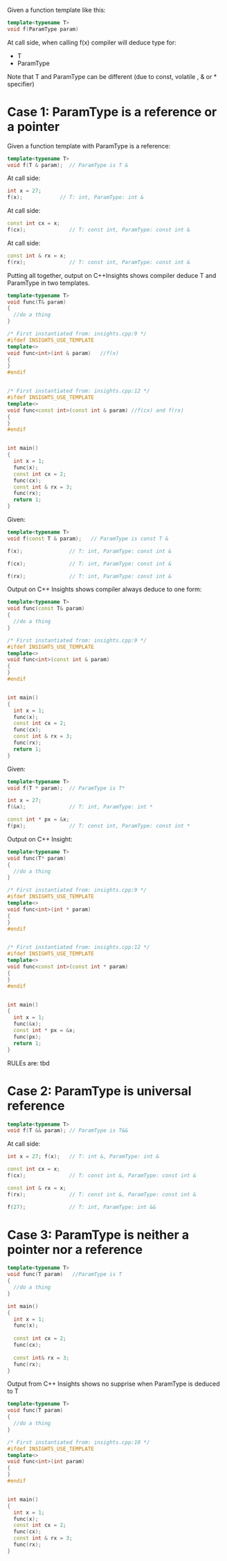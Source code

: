 Given a function template like this:
```c++
template<typename T>
void f(ParamType param)
```
At call side, when calling f(x) compiler will deduce type for:
* T
* ParamType

Note that T and ParamType can be different (due to const, volatile , & or * specifier)

# Case 1: ParamType is a reference or a pointer
Given a function template with ParamType is a reference: 
```c++
template<typename T>
void f(T & param);  // ParamType is T &
```
At call side:
```c++
int x = 27;  
f(x);	         // T: int, ParamType: int &    
```
At call side:
```c++
const int cx = x; 
f(cx);              // T: const int, ParamType: const int &
```
At call side:
```c++
const int & rx = x; 
f(rx);              // T: const int, ParamType: const int &
```
Putting all together, output on C++Insights shows compiler deduce T and ParamType in two templates. 
```c++
template<typename T>
void func(T& param)
{
  //do a thing
}

/* First instantiated from: insights.cpp:9 */
#ifdef INSIGHTS_USE_TEMPLATE
template<>
void func<int>(int & param)   //f(x)
{
}
#endif


/* First instantiated from: insights.cpp:12 */
#ifdef INSIGHTS_USE_TEMPLATE
template<>
void func<const int>(const int & param) //f(cx) and f(rx)
{
}
#endif


int main()
{
  int x = 1;
  func(x);
  const int cx = 2;
  func(cx);
  const int & rx = 3;
  func(rx);
  return 1;
}

```
Given:
```c++
template<typename T>
void f(const T & param);   // ParamType is const T &
```
```c++
f(x);               // T: int, ParamType: const int &

f(cx);              // T: int, ParamType: const int &

f(rx);              // T: int, ParamType: const int &
```

Output on C++ Insights shows compiler always deduce to one form:

```c++
template<typename T>
void func(const T& param)
{
  //do a thing
}

/* First instantiated from: insights.cpp:9 */
#ifdef INSIGHTS_USE_TEMPLATE
template<>
void func<int>(const int & param)
{
}
#endif


int main()
{
  int x = 1;
  func(x);
  const int cx = 2;
  func(cx);
  const int & rx = 3;
  func(rx);
  return 1;
}

```

Given:
```c++
template<typename T>
void f(T * param);  // ParamType is T*
```
```c++
int x = 27; 
f(&x);              // T: int, ParamType: int *

const int * px = &x; 
f(px);              // T: const int, ParamType: const int *
```
Output on C++ Insight:

```c++
template<typename T>
void func(T* param)
{
  //do a thing
}

/* First instantiated from: insights.cpp:9 */
#ifdef INSIGHTS_USE_TEMPLATE
template<>
void func<int>(int * param)
{
}
#endif


/* First instantiated from: insights.cpp:12 */
#ifdef INSIGHTS_USE_TEMPLATE
template<>
void func<const int>(const int * param)
{
}
#endif


int main()
{
  int x = 1;
  func(&x);
  const int * px = &x;
  func(px);
  return 1;
}

```
RULEs are: tbd

# Case 2: ParamType is universal reference
```c++
template<typename T>
void f(T && param); // ParamType is T&&
```
At call side:
```c++
int x = 27; f(x);   // T: int &, ParamType: int &

const int cx = x; 
f(cx);              // T: const int &, ParamType: const int &

const int & rx = x; 
f(rx);              // T: const int &, ParamType: const int &

f(27);              // T: int, ParamType: int &&
```
# Case 3: ParamType is neither a pointer nor a reference
```c++
template<typename T>
void func(T param)   //ParamType is T
{
  //do a thing
}

int main()
{
  int x = 1;
  func(x);
  
  const int cx = 2;
  func(cx);
  
  const int& rx = 3;
  func(rx);
}
```
Output from C++ Insights shows no supprise when ParamType is deduced to T
```c++
template<typename T>
void func(T param)
{
  //do a thing
}

/* First instantiated from: insights.cpp:10 */
#ifdef INSIGHTS_USE_TEMPLATE
template<>
void func<int>(int param)
{
}
#endif


int main()
{
  int x = 1;
  func(x);
  const int cx = 2;
  func(cx);
  const int & rx = 3;
  func(rx);
}
```
